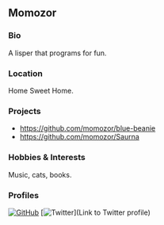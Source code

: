 ## Momozor

### Bio
A lisper that programs for fun.

### Location
Home Sweet Home.

### Projects
- https://github.com/momozor/blue-beanie
- https://github.com/momozor/Saurna

### Hobbies & Interests
Music, cats, books.

### Profiles
[![GitHub][github-img]](https://github.com/momozor) 
[![Twitter][twitter-img]](Link to Twitter profile)
  
<!-- Don't edit the below 2 lines -->
[twitter-img]: https://i.imgur.com/wWzX9uB.png
[github-img]: https://i.imgur.com/9I6NRUm.png
